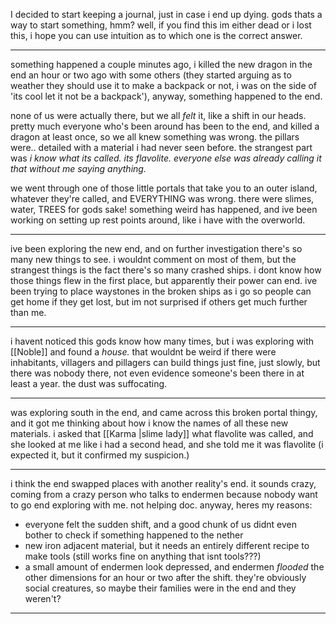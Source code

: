 
I decided to start keeping a journal, just in case i end up dying. gods thats a way to start something, hmm? well, if you find this im either dead or i lost this, i hope you can use intuition as to which one is the correct answer.

--- 

something happened a couple minutes ago, i killed the new dragon in the end an hour or two ago with some others (they started arguing as to weather they should use it to make a backpack or not, i was on the side of 'its cool let it not be a backpack'), anyway, something happened to the end.

none of us were actually there, but we all *felt* it, like a shift in our heads. pretty much everyone who's been around has been to the end, and killed a dragon at least once, so we all knew something was wrong. the pillars were.. detailed with a material i had never seen before. the strangest part was *i know what its called. its flavolite. everyone else was already calling it that without me saying anything.*

we went through one of those little portals that take you to an outer island, whatever they're called, and EVERYTHING was wrong. there were slimes, water, TREES for gods sake! something weird has happened, and ive been working on setting up rest points around, like i have with the overworld.

---

ive been exploring the new end, and on further investigation there's so many new things to see.
i wouldnt comment on most of them, but the strangest things is the fact there's so many crashed ships. i dont know how those things flew in the first place, but apparently their power can end. ive been trying to place waystones in the broken ships as i go so people can get home if they get lost, but im not surprised if others get much further than me.

--- 

i havent noticed this gods know how many times, but i was exploring with [[Noble]] and found a *house.* that wouldnt be weird if there were inhabitants, villagers and pillagers can build things just fine, just slowly, but there was nobody there, not even evidence someone's been there in at least a year. 
the dust was suffocating.

--- 

was exploring south in the end, and came across this broken portal thingy, and it got me thinking about how i know the names of all these new materials. i asked that [[Karma |slime lady]] what flavolite was called, and she looked at me like i had a second head, and she told me it was flavolite (i expected it, but it confirmed my suspicion.)

--- 

i think the end swapped places with another reality's end. it sounds crazy, coming from a crazy person who talks to endermen because nobody want to go end exploring with me. not helping doc. anyway, heres my reasons:
- everyone felt the sudden shift, and a good chunk of us didnt even bother to check if something happened to the nether
- new iron adjacent material, but it needs an entirely different recipe to make tools (still works fine on anything that isnt tools???)
- a small amount of endermen look depressed, and endermen *flooded* the other dimensions for an hour or two after the shift. they're obviously social creatures, so maybe their families were in the end and they weren't?

---